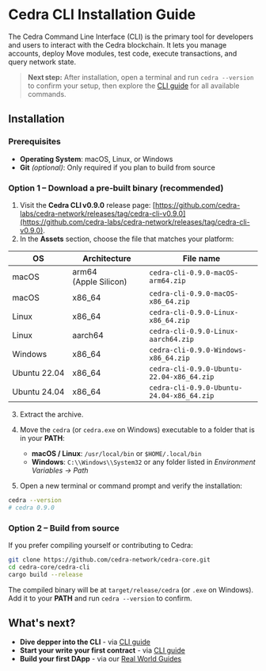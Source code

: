 # Cedra CLI Installation Guide

The Cedra Command Line Interface (CLI) is the primary tool for developers and users to interact with the Cedra blockchain. It lets you manage accounts, deploy Move modules, test code, execute transactions, and query network state.

> **Next step:** After installation, open a terminal and run `cedra --version` to confirm your setup, then explore the [CLI guide](/cli/usage) for all available commands.

## Installation

### Prerequisites

* **Operating System**: macOS, Linux, or Windows
* **Git** *(optional)*: Only required if you plan to build from source

### Option 1 – Download a pre‑built binary (recommended)

1. Visit the **Cedra CLI v0.9.0** release page: [https://github.com/cedra-labs/cedra-network/releases/tag/cedra-cli-v0.9.0](https://github.com/cedra-labs/cedra-network/releases/tag/cedra-cli-v0.9.0).
2. In the **Assets** section, choose the file that matches your platform:

| OS           | Architecture          | File name                                 |
| ------------ | --------------------- | ----------------------------------------- |
| macOS        | arm64 (Apple Silicon) | `cedra-cli-0.9.0-macOS-arm64.zip`         |
| macOS        | x86\_64               | `cedra-cli-0.9.0-macOS-x86_64.zip`        |
| Linux        | x86\_64               | `cedra-cli-0.9.0-Linux-x86_64.zip`        |
| Linux        | aarch64               | `cedra-cli-0.9.0-Linux-aarch64.zip`       |
| Windows      | x86\_64               | `cedra-cli-0.9.0-Windows-x86_64.zip`      |
| Ubuntu 22.04 | x86\_64               | `cedra-cli-0.9.0-Ubuntu-22.04-x86_64.zip` |
| Ubuntu 24.04 | x86\_64               | `cedra-cli-0.9.0-Ubuntu-24.04-x86_64.zip` |


3. Extract the archive.
4. Move the `cedra` (or `cedra.exe` on Windows) executable to a folder that is in your **PATH**:

   * **macOS / Linux**: `/usr/local/bin` or `$HOME/.local/bin`
   * **Windows**: `C:\\Windows\\System32` or any folder listed in *Environment Variables → Path*
5. Open a new terminal or command prompt and verify the installation:

```bash
cedra --version
# cedra 0.9.0
```

### Option 2 – Build from source

If you prefer compiling yourself or contributing to Cedra:

```bash
git clone https://github.com/cedra-network/cedra-core.git
cd cedra-core/cedra-cli
cargo build --release
```

The compiled binary will be at `target/release/cedra` (or `.exe` on Windows). Add it to your **PATH** and run `cedra --version` to confirm.

## What's next?
* **Dive depper into the CLI** - via [CLI guide](/cli/usage)
* **Start your write your first contract** - via [CLI guide](/getting-started/counter)
* **Build your first DApp** - via our [Real World Guides](/real-world-guides)
